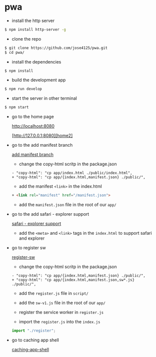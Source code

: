 # pwa

- install the http server

```sh
$ npm install http-server -g
```

- clone the repo

```sh
$ git clone https://github.com/jose4125/pwa.git
$ cd pwa/
```

- install the dependencies

```sh
$ npm install
```

- build the development app

```sh
$ npm run develop
```

- start the server in other terminal

```sh
$ npm start
```

- go to the home page

  [http://localhost:8080][home]

  [http://127.0.0.1:8080][home2]

- go to the add manifest branch

  [add manifest branch][branch1]

  - change the copy-html scritp in the package.json

  ```git
  - "copy-html": "cp app/index.html ./public/index.html",
  + "copy-html": "cp app/{index.html,manifest.json} ./public/",
  ```

  - add the manifest `<link>` in the index.html

  ```html
  + <link rel="manifest" href="/manifest.json">
  ```

  - add the `manifest.json` file in the root of our `app/`

- go to the add safari - explorer support

  [safari - explorer support][branch2]

  - add the `<meta>` and `<link>` tags in the `index.html` to support safari and explorer

- go to register sw

  [register-sw][branch3]

  - change the copy-html scritp in the package.json

  ```git
  - "copy-html": "cp app/{index.html,manifest.json} ./public/",
  + "copy-html": "cp app/{index.html,manifest.json,sw*.js} ./public/",
  ```

  - add the `register.js` file in `script/`
  - add the `sw-v1.js` file in the root of our `app/`
  - register the service worker in `register.js`

  - import the `register.js` into the `index.js`

  ```js
  import "./register";
  ```

- go to caching app shell

  [caching-app-shell][branch4]

[home]: http://localhost:8080
[home2]: http://127.0.0.1:8080
[branch1]: https://github.com/jose4125/pwa/tree/1-add-manifest
[branch2]: https://github.com/jose4125/pwa/tree/2-safari-explorer-support
[branch3]: https://github.com/jose4125/pwa/tree/3-register-sw
[branch4]: https://github.com/jose4125/pwa/tree/4-caching-app-shell
